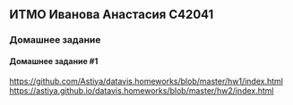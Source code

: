 ## __ИТМО Иванова Анастасия С42041__
### __Домашнее задание__
#### __Домашнее задание__ #1  

https://github.com/Astiya/datavis.homeworks/blob/master/hw1/index.html
https://astiya.github.io/datavis.homeworks/blob/master/hw2/index.html
